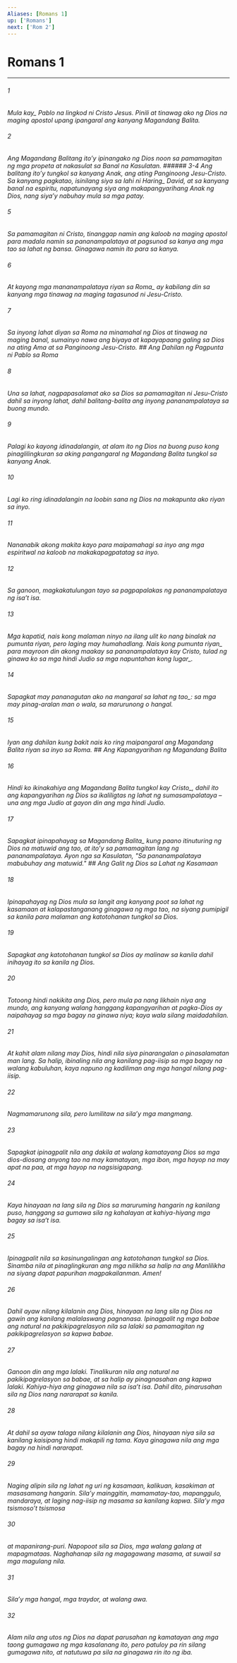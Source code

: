 ```yaml
---
Aliases: [Romans 1]
up: ['Romans']
next: ['Rom 2']
---
```

# Romans 1

***






















###### 1 










<i class="trans-change">Mula kay_ Pablo na lingkod ni Cristo Jesus. Pinili at tinawag ako ng Dios na maging apostol upang ipangaral ang kanyang Magandang Balita. 





















###### 2 










Ang Magandang Balitang itoʼy ipinangako ng Dios noon sa pamamagitan ng mga propeta at nakasulat sa Banal na Kasulatan. ###### 3-4 Ang balitang itoʼy tungkol sa kanyang Anak, ang ating Panginoong Jesu-Cristo. Sa kanyang pagkatao, isinilang siya sa lahi ni <i class="trans-change">Haring_ David, at sa kanyang banal na espiritu, napatunayang siya ang makapangyarihang Anak ng Dios, nang siyaʼy nabuhay mula sa mga patay. 





















###### 5 










Sa pamamagitan ni Cristo, tinanggap namin ang kaloob na maging apostol para madala namin sa pananampalataya at pagsunod sa kanya ang mga tao sa lahat ng bansa. Ginagawa namin ito para sa kanya. 





















###### 6 










At kayong <i class="trans-change">mga mananampalataya riyan sa Roma_ ay kabilang din sa kanyang mga tinawag na maging tagasunod ni Jesu-Cristo. 





















###### 7 










Sa inyong lahat diyan sa Roma na minamahal ng Dios at tinawag na maging banal, sumainyo nawa ang biyaya at kapayapaang galing sa Dios na ating Ama at sa Panginoong Jesu-Cristo. ## Ang Dahilan ng Pagpunta ni Pablo sa Roma 





















###### 8 










Una sa lahat, nagpapasalamat ako sa Dios sa pamamagitan ni Jesu-Cristo dahil sa inyong lahat, dahil balitang-balita ang inyong pananampalataya sa buong mundo. 





















###### 9 










Palagi ko kayong idinadalangin, at alam ito ng Dios na buong puso kong pinaglilingkuran sa aking pangangaral ng Magandang Balita tungkol sa kanyang Anak. 





















###### 10 










Lagi ko ring idinadalangin na loobin sana ng Dios na makapunta ako riyan sa inyo. 





















###### 11 










Nananabik akong makita kayo para maipamahagi sa inyo ang mga espiritwal na kaloob na makakapagpatatag sa inyo. 





















###### 12 










Sa ganoon, magkakatulungan tayo sa pagpapalakas ng pananampalataya ng isaʼt isa. 





















###### 13 










Mga kapatid, nais kong malaman ninyo na ilang ulit ko nang binalak na pumunta riyan, pero laging may humahadlang. <i class="trans-change">Nais kong pumunta riyan_ para mayroon din akong maakay sa pananampalataya kay Cristo, tulad ng ginawa ko sa mga hindi Judio <i class="trans-change">sa mga napuntahan kong lugar_. 





















###### 14 










Sapagkat may pananagutan ako <i class="trans-change">na mangaral sa lahat ng tao_: sa mga may pinag-aralan man o wala, sa marurunong o hangal. 





















###### 15 










Iyan ang dahilan kung bakit nais ko ring maipangaral ang Magandang Balita riyan sa inyo sa Roma. ## Ang Kapangyarihan ng Magandang Balita 





















###### 16 










Hindi ko ikinakahiya ang Magandang Balita <i class="trans-change">tungkol kay Cristo_, dahil ito ang kapangyarihan ng Dios sa ikaliligtas ng lahat ng sumasampalataya – una ang mga Judio at gayon din ang mga hindi Judio. 





















###### 17 










Sapagkat ipinapahayag <i class="trans-change">sa Magandang Balita_ kung paano itinuturing ng Dios na matuwid ang tao, at itoʼy sa pamamagitan lang ng pananampalataya. Ayon nga sa Kasulatan, "Sa pananampalataya mabubuhay ang matuwid." ## Ang Galit ng Dios sa Lahat ng Kasamaan 





















###### 18 










Ipinapahayag ng Dios mula sa langit ang kanyang poot sa lahat ng kasamaan at kalapastanganang ginagawa ng mga tao, na siyang pumipigil sa kanila para malaman ang katotohanan tungkol sa Dios. 





















###### 19 










Sapagkat ang katotohanan tungkol sa Dios ay malinaw sa kanila dahil inihayag ito sa kanila ng Dios. 





















###### 20 










Totoong hindi nakikita ang Dios, pero mula pa nang likhain niya ang mundo, ang kanyang walang hanggang kapangyarihan at pagka-Dios ay naipahayag sa mga bagay na ginawa niya; kaya wala silang maidadahilan. 





















###### 21 










At kahit alam nilang may Dios, hindi nila siya pinarangalan o pinasalamatan man lang. Sa halip, ibinaling nila ang kanilang pag-iisip sa mga bagay na walang kabuluhan, kaya napuno ng kadiliman ang mga hangal nilang pag-iisip. 





















###### 22 










Nagmamarunong sila, pero lumilitaw na silaʼy mga mangmang. 





















###### 23 










Sapagkat ipinagpalit nila ang dakila at walang kamatayang Dios sa mga dios-diosang anyong tao na may kamatayan, mga ibon, mga hayop na may apat na paa, at mga hayop na nagsisigapang. 





















###### 24 










Kaya hinayaan na lang sila ng Dios sa maruruming hangarin ng kanilang puso, hanggang sa gumawa sila ng kahalayan at kahiya-hiyang mga bagay sa isaʼt isa. 





















###### 25 










Ipinagpalit nila sa kasinungalingan ang katotohanan tungkol sa Dios. Sinamba nila at pinaglingkuran ang mga nilikha sa halip na ang Manlilikha na siyang dapat papurihan magpakailanman. Amen! 





















###### 26 










Dahil ayaw nilang kilalanin ang Dios, hinayaan na lang sila ng Dios na gawin ang kanilang malalaswang pagnanasa. Ipinagpalit ng mga babae ang natural na pakikipagrelasyon nila sa lalaki sa pamamagitan ng pakikipagrelasyon sa kapwa babae. 





















###### 27 










Ganoon din ang mga lalaki. Tinalikuran nila ang natural na pakikipagrelasyon sa babae, at sa halip ay pinagnasahan ang kapwa lalaki. Kahiya-hiya ang ginagawa nila sa isaʼt isa. Dahil dito, pinarusahan sila ng Dios nang nararapat sa kanila. 





















###### 28 










At dahil sa ayaw talaga nilang kilalanin ang Dios, hinayaan niya sila sa kanilang kaisipang hindi makapili ng tama. Kaya ginagawa nila ang mga bagay na hindi nararapat. 





















###### 29 










Naging alipin sila ng lahat ng uri ng kasamaan, kalikuan, kasakiman at masasamang hangarin. Silaʼy mainggitin, mamamatay-tao, mapanggulo, mandaraya, at laging nag-iisip ng masama sa kanilang kapwa. Silaʼy mga tsismosoʼt tsismosa 





















###### 30 










at mapanirang-puri. Napopoot sila sa Dios, mga walang galang at mapagmataas. Naghahanap sila ng magagawang masama, at suwail sa mga magulang nila. 





















###### 31 










Silaʼy mga hangal, mga traydor, at walang awa. 





















###### 32 










Alam nila ang utos ng Dios na dapat parusahan ng kamatayan ang mga taong gumagawa ng mga kasalanang ito, pero patuloy pa rin silang gumagawa nito, at natutuwa pa sila na ginagawa rin ito ng iba.

